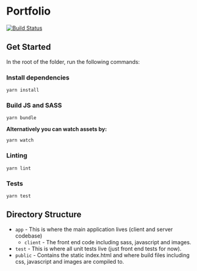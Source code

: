 # Portfolio
[![Build Status](https://travis-ci.org/craigharvi3/portfolio.svg?branch=master)](https://travis-ci.org/craigharvi3/portfolio)


## Get Started

In the root of the folder, run the following commands:

### Install dependencies
```
yarn install
```

### Build JS and SASS
```
yarn bundle
```

**Alternatively you can watch assets by:**
```
yarn watch
```

### Linting

```
yarn lint
```

### Tests

```
yarn test
```


## Directory Structure
* `app` - This is where the main application lives (client and server codebase)
    * `client` - The front end code including sass, javascript and images.
* `test` - This is where all unit tests live (just front end tests for now).
* `public` - Contains the static index.html and where build files including css, javascript and images are compiled to.
